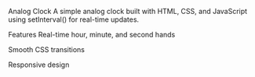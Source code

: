 Analog Clock
A simple analog clock built with HTML, CSS, and JavaScript using setInterval() for real-time updates.

Features
Real-time hour, minute, and second hands

Smooth CSS transitions

Responsive design
